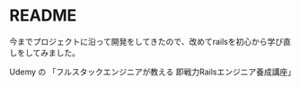 # README
今までプロジェクトに沿って開発をしてきたので、改めてrailsを初心から学び直しをしてみました。

Udemy の 「フルスタックエンジニアが教える 即戦力Railsエンジニア養成講座」

